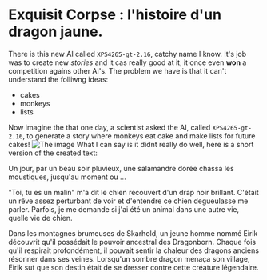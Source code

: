 # Exquisit Corpse : l'histoire d'un dragon jaune.
There is this new AI called `XPS4265-gt-2.16`, catchy name I know. It's job was to create new _stories_ and it cas really good at it, it once even **won** a competition agains other AI's. The problem we have is that it can't understand the folliwng ideas:
- cakes
- monkeys
- lists

Now imagine the that one day, a scientist asked the AI, called `XPS4265-gt-2.16`, to generate a story where monkeys eat cake and make lists for future cakes! 
![The image](https://pics.craiyon.com/2023-09-07/27c8cf408a504c15be351b637e225213.webp)
What I can say is it didnt really do well, here is a short version of the created text:


Un jour, par un beau soir pluvieux, une salamandre dorée chassa les moustiques, jusqu'au moment ou ...

"Toi, tu es un malin" m'a dit le chien recouvert d'un drap noir brillant. C'était un rêve assez perturbant de voir et d'entendre ce chien degueulasse me parler. Parfois, je me demande si j'ai été un animal dans une autre vie, quelle vie de chien.

Dans les montagnes brumeuses de Skarhold, un jeune homme nommé Eirik découvrit qu'il possédait le pouvoir ancestral des Dragonborn. Chaque fois qu'il respirait profondément, il pouvait sentir la chaleur des dragons anciens résonner dans ses veines. Lorsqu'un sombre dragon menaça son village, Eirik sut que son destin était de se dresser contre cette créature légendaire.